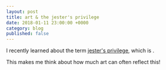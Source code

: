 ```yaml
---
layout: post
title: art & the jester's privilege
date: 2018-01-11 23:00:00 +0000
category: blog
published: false
---
```

I recently learned about the term [jester's privilege](https://www.kinfolk.com/stories/jesters-privilege/), which is .

This makes me think about how much art can often reflect this!